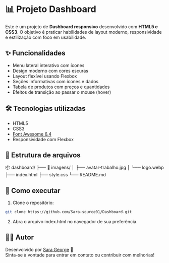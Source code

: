 # 📊 Projeto Dashboard

Este é um projeto de **Dashboard responsivo** desenvolvido com **HTML5 e CSS3**. O objetivo é praticar habilidades de layout moderno, responsividade e estilização com foco em usabilidade.


## ✨ Funcionalidades

- Menu lateral interativo com ícones
- Design moderno com cores escuras
- Layout flexível usando Flexbox
- Seções informativas com ícones e dados
- Tabela de produtos com preços e quantidades
- Efeitos de transição ao passar o mouse (hover)

## 🛠 Tecnologias utilizadas

- HTML5
- CSS3
- [Font Awesome 6.4](https://fontawesome.com/)
- Responsividade com Flexbox

## 📁 Estrutura de arquivos

📦 dashboard/
├── 📁 imagens/
│ ├── avatar-trabalho.jpg
│ └── logo.webp
├── index.html
├── style.css
└── README.md



## 🚀 Como executar

1. Clone o repositório:
```bash
git clone https://github.com/Sara-source01/Dashboard.git

```
2. Abra o arquivo index.html no navegador de sua preferência.


## 👩‍💻 Autor

Desenvolvido por [Sara George](https://github.com/Sara-source01) 🚀  
Sinta-se à vontade para entrar em contato ou contribuir com melhorias!
